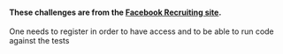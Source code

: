#### These challenges are from the [Facebook Recruiting site](https://www.facebookrecruiting.com/portal/coding_puzzles/).

 One needs to register in order to have access and to be able to run code against the tests